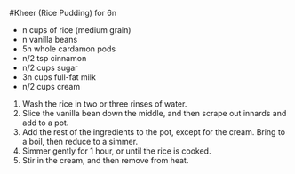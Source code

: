 #Kheer (Rice Pudding) for 6n

- n cups of rice (medium grain)
- n vanilla beans
- 5n whole cardamon pods
- n/2 tsp cinnamon
- n/2 cups sugar
- 3n cups full-fat milk
- n/2 cups cream

1. Wash the rice in two or three rinses of water.
2. Slice the vanilla bean down the middle, and then scrape out innards and add to a pot.
2. Add the rest of the ingredients to the pot, except for the cream. Bring to a boil, then reduce to a simmer.
3. Simmer gently for 1 hour, or until the rice is cooked.
4. Stir in the cream, and then remove from heat.

